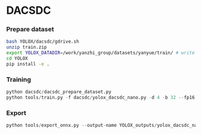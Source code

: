 # DACSDC

### Prepare dataset
```bash
bash YOLOX/dacsdc/gdrive.sh
unzip train.zip
export YOLOX_DATADIR=/work/yanzhi_group/datasets/yanyue/train/ # write this in ~/.bashrc
cd YOLOX
pip install -e .
```

### Training
```python
python dacsdc/dacsdc_prepare_dataset.py
python tools/train.py -f dacsdc/yolox_dacsdc_nano.py -d 4 -b 32 --fp16 -c dacsdc/yolox_nano.pth --cache
```

### Export
```python
python tools/export_onnx.py --output-name YOLOX_outputs/yolox_dacsdc_nano/yolox_dacsdc_nano_relu.onnx -f dacsdc/yolox_dacsdc_nano.py -c YOLOX_outputs/yolox_dacsdc_nano/best_ckpt.pth
```
